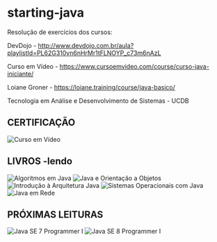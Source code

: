 # starting-java

Resolução de exercícios dos cursos:

DevDojo - http://www.devdojo.com.br/aula?playlistId=PL62G310vn6nHrMr1tFLNOYP_c73m6nAzL

Curso em Vídeo - https://www.cursoemvideo.com/course/curso-java-iniciante/

Loiane Groner - https://loiane.training/course/java-basico/

Tecnologia em Análise e Desenvolvimento de Sistemas - UCDB

CERTIFICAÇÃO
-
![Curso em Vídeo](https://1.bp.blogspot.com/-4I5Ipg9C4B8/Wz_eGxf798I/AAAAAAAABKg/djgkHynuDVk_XE5ujDvQ4co0GV68qcO8ACEwYBhgL/s640/certfyJava.jpg5)

LIVROS -lendo
-
![Algoritmos em Java](https://cache.skoob.com.br/local/images//jYbPZnvSB0nDiJ65XLWrGm8FVy8=/200x/center/top/smart/filters:format(jpeg)/https://skoob.s3.amazonaws.com/livros/646479/ALGORITMOS_EM_JAVA_1484943310646479SK1484943310B.jpg)
![Java e Orientação a Objetos](https://cache.skoob.com.br/local/images//e0nZOHXZzdsnv4f0Haa7UNyn9AE=/200x/center/top/smart/filters:format(jpeg)/https://skoob.s3.amazonaws.com/livros/437383/DESBRAVANDO_JAVA_E_ORIENTACAO__1424580120437383SK1424580120B.jpg)
![Introdução à Arquitetura Java](https://cache.skoob.com.br/local/images//_Ob0IHOD84QCa9VJ0dAj4uNIVv4=/200x/center/top/smart/filters:format(jpeg)/https://skoob.s3.amazonaws.com/livros/211872/INTRODUCAO__ARQUITETURA_E_DESIGN_DE_SOF_1366300749B.jpg)
![Sistemas Operacionais com Java](https://cache.skoob.com.br/local/images//UG_-NvusXfMIbyerMRgRXVI6mTg=/200x/center/top/smart/filters:format(jpeg)/https://skoob.s3.amazonaws.com/livros/180715/SISTEMAS_OPERACIONAIS_COM_JAVA_1310149653B.jpg)
![Java em Rede](https://cache.skoob.com.br/local/images//MB6f4vpTmBBCGPmhL20CJXKcUy0=/200x/center/top/smart/filters:format(jpeg)/https://skoob.s3.amazonaws.com/livros/77585/JAVA_EM_REDE_1262901030B.jpg)


PRÓXIMAS LEITURAS
-
![Java SE 7 Programmer I](https://cache.skoob.com.br/local/images//y55h7-oph9gsXOH8ZakmHOmZ-T4=/200x/center/top/smart/filters:format(jpeg)/https://skoob.s3.amazonaws.com/livros/437386/JAVA_SE_7_PROGRAMMER_I_1424580886437386SK1424580886B.jpg)
![Java SE 8 Programmer I](https://cache.skoob.com.br/local/images//A7gpmG-I_zRe6_c6by0pwgz3pqA=/200x/center/top/smart/filters:format(jpeg)/https://skoob.s3.amazonaws.com/livros/513376/JAVA_SE_8_PROGRAMMER_I_1435770694513376SK1435770694B.jpg)
